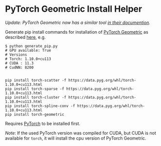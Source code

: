 # PyTorch Geometric Install Helper

*Update: PyTorch Geometric now has a similar tool [in their documention](https://pytorch-geometric.readthedocs.io/en/latest/notes/installation.html#quick-start).*

Generate pip install commands for installation of [PyTorch Geometric](https://github.com/rusty1s/pytorch_geometric) as described [here](https://github.com/rusty1s/pytorch_geometric#installation), e.g.

```console
$ python generate_pip.py
# GPU available: True
# Versions
# Torch: 1.10.0+cu113
# CUDA : 11.3
# CudNN: 8200

    
pip install torch-scatter -f https://data.pyg.org/whl/torch-1.10.0+cu113.html
pip install torch-sparse -f https://data.pyg.org/whl/torch-1.10.0+cu113.html
pip install torch-cluster -f https://data.pyg.org/whl/torch-1.10.0+cu113.html
pip install torch-spline-conv -f https://data.pyg.org/whl/torch-1.10.0+cu113.html
pip install torch-geometric
```

Requires [PyTorch](https://github.com/pytorch/pytorch) to be installed first.

*Note*: If the used PyTorch version was compiled for CUDA, but CUDA is not available for `torch`, it will install the cpu version of PyTorch Geometric.

